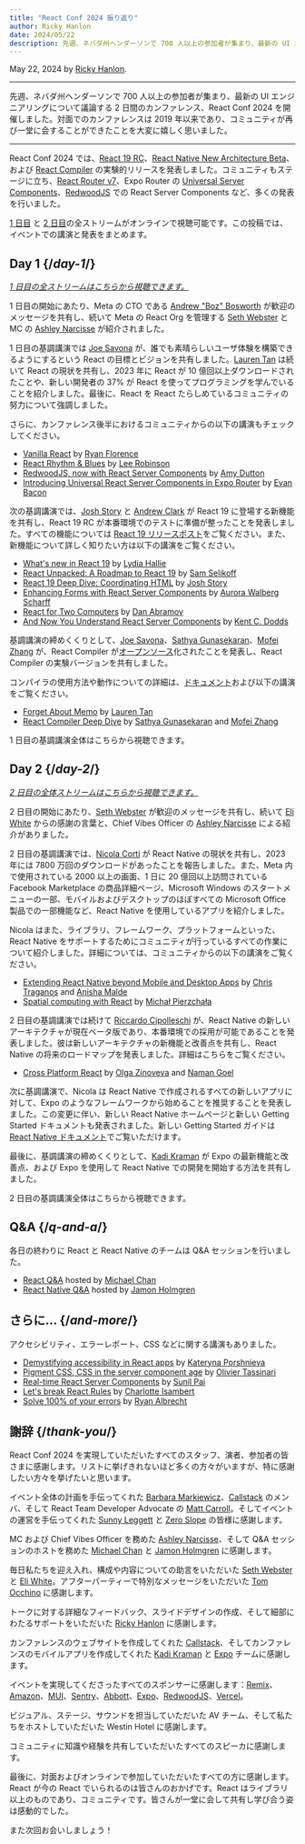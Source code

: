 ```yaml
---
title: "React Conf 2024 振り返り"
author: Ricky Hanlon
date: 2024/05/22
description: 先週、ネバダ州ヘンダーソンで 700 人以上の参加者が集まり、最新の UI エンジニアリングについて議論する 2 日間のカンファレンス、React Conf 2024 を開催しました。この投稿では、イベントでの講演と発表をまとめます。
---
```


May 22, 2024 by [Ricky Hanlon](https://twitter.com/rickhanlonii).

---

<Intro>

先週、ネバダ州ヘンダーソンで 700 人以上の参加者が集まり、最新の UI エンジニアリングについて議論する 2 日間のカンファレンス、React Conf 2024 を開催しました。対面でのカンファレンスは 2019 年以来であり、コミュニティが再び一堂に会することができたことを大変に嬉しく思いました。

</Intro>

---

React Conf 2024 では、[React 19 RC](/blog/2024/12/05/react-19)、[React Native New Architecture Beta](https://github.com/reactwg/react-native-new-architecture/discussions/189)、および [React Compiler](/learn/react-compiler) の実験的リリースを発表しました。コミュニティもステージに立ち、[React Router v7](https://remix.run/blog/merging-remix-and-react-router)、Expo Router の [Universal Server Components](https://www.youtube.com/watch?v=T8TZQ6k4SLE&t=20765s)、[RedwoodJS](https://redwoodjs.com/blog/rsc-now-in-redwoodjs) での React Server Components など、多くの発表を行いました。

[1 日目](https://www.youtube.com/watch?v=T8TZQ6k4SLE) と [2 日目](https://www.youtube.com/watch?v=0ckOUBiuxVY)の全ストリームがオンラインで視聴可能です。この投稿では、イベントでの講演と発表をまとめます。

## Day 1 {/*day-1*/}

_[1 日目の全ストリームはこちらから視聴できます。](https://www.youtube.com/watch?v=T8TZQ6k4SLE&t=973s)_

1 日目の開始にあたり、Meta の CTO である [Andrew "Boz" Bosworth](https://www.threads.net/@boztank) が歓迎のメッセージを共有し、続いて Meta の React Org を管理する [Seth Webster](https://twitter.com/sethwebster) と MC の [Ashley Narcisse](https://twitter.com/_darkfadr) が紹介されました。

1 日目の基調講演では [Joe Savona](https://twitter.com/en_JS) が、誰でも素晴らしいユーザ体験を構築できるようにするという React の目標とビジョンを共有しました。[Lauren Tan](https://twitter.com/potetotes) は続いて React の現状を共有し、2023 年に React が 10 億回以上ダウンロードされたことや、新しい開発者の 37% が React を使ってプログラミングを学んでいることを紹介しました。最後に、React を React たらしめているコミュニティの努力について強調しました。

さらに、カンファレンス後半におけるコミュニティからの以下の講演もチェックしてください。

- [Vanilla React](https://www.youtube.com/watch?v=T8TZQ6k4SLE&t=5542s) by [Ryan Florence](https://twitter.com/ryanflorence)
- [React Rhythm & Blues](https://www.youtube.com/watch?v=0ckOUBiuxVY&t=12728s) by [Lee Robinson](https://twitter.com/leeerob)
- [RedwoodJS, now with React Server Components](https://www.youtube.com/watch?v=T8TZQ6k4SLE&t=26815s) by [Amy Dutton](https://twitter.com/selfteachme)
- [Introducing Universal React Server Components in Expo Router](https://www.youtube.com/watch?v=T8TZQ6k4SLE&t=20765s) by [Evan Bacon](https://twitter.com/Baconbrix)

次の基調講演では、[Josh Story](https://twitter.com/joshcstory) と [Andrew Clark](https://twitter.com/acdlite) が React 19 に登場する新機能を共有し、React 19 RC が本番環境でのテストに準備が整ったことを発表しました。すべての機能については [React 19 リリースポスト](/blog/2024/12/05/react-19)をご覧ください。また、新機能について詳しく知りたい方は以下の講演をご覧ください。

- [What's new in React 19](https://www.youtube.com/watch?v=T8TZQ6k4SLE&t=8880s) by [Lydia Hallie](https://twitter.com/lydiahallie)
- [React Unpacked: A Roadmap to React 19](https://www.youtube.com/watch?v=T8TZQ6k4SLE&t=10112s) by [Sam Selikoff](https://twitter.com/samselikoff)
- [React 19 Deep Dive: Coordinating HTML](https://www.youtube.com/watch?v=T8TZQ6k4SLE&t=24916s) by [Josh Story](https://twitter.com/joshcstory)
- [Enhancing Forms with React Server Components](https://www.youtube.com/watch?v=0ckOUBiuxVY&t=25280s) by [Aurora Walberg Scharff](https://twitter.com/aurorascharff)
- [React for Two Computers](https://www.youtube.com/watch?v=T8TZQ6k4SLE&t=18825s) by [Dan Abramov](https://bsky.app/profile/danabra.mov)
- [And Now You Understand React Server Components](https://www.youtube.com/watch?v=0ckOUBiuxVY&t=11256s) by [Kent C. Dodds](https://twitter.com/kentcdodds)

基調講演の締めくくりとして、[Joe Savona](https://twitter.com/en_JS)、[Sathya Gunasekaran](https://twitter.com/_gsathya)、[Mofei Zhang](https://twitter.com/zmofei) が、React Compiler が[オープンソース](https://github.com/facebook/react/pull/29061)化されたことを発表し、React Compiler の実験バージョンを共有しました。

コンパイラの使用方法や動作についての詳細は、[ドキュメント](/learn/react-compiler)および以下の講演をご覧ください。

- [Forget About Memo](https://www.youtube.com/watch?v=T8TZQ6k4SLE&t=12020s) by [Lauren Tan](https://twitter.com/potetotes)
- [React Compiler Deep Dive](https://www.youtube.com/watch?v=0ckOUBiuxVY&t=9313s) by [Sathya Gunasekaran](https://twitter.com/_gsathya) and [Mofei Zhang](https://twitter.com/zmofei)

1 日目の基調講演全体はこちらから視聴できます。

<YouTubeIframe src="https://www.youtube.com/embed/T8TZQ6k4SLE?t=973s" />

## Day 2 {/*day-2*/}

_[2 日目の全体ストリームはこちらから視聴できます。](https://www.youtube.com/watch?v=0ckOUBiuxVY&t=1720s)_

2 日目の開始にあたり、[Seth Webster](https://twitter.com/sethwebster) が歓迎のメッセージを共有し、続いて [Eli White](https://x.com/Eli_White) からの感謝の言葉と、Chief Vibes Officer の [Ashley Narcisse](https://twitter.com/_darkfadr) による紹介がありました。

2 日目の基調講演では、[Nicola Corti](https://twitter.com/cortinico) が React Native の現状を共有し、2023 年には 7800 万回のダウンロードがあったことを報告しました。また、Meta 内で使用されている 2000 以上の画面、1 日に 20 億回以上訪問されている Facebook Marketplace の商品詳細ページ、Microsoft Windows のスタートメニューの一部、モバイルおよびデスクトップのほぼすべての Microsoft Office 製品での一部機能など、React Native を使用しているアプリを紹介しました。

Nicola はまた、ライブラリ、フレームワーク、プラットフォームといった、React Native をサポートするためにコミュニティが行っているすべての作業について紹介しました。詳細については、コミュニティからの以下の講演をご覧ください。

- [Extending React Native beyond Mobile and Desktop Apps](https://www.youtube.com/watch?v=0ckOUBiuxVY&t=5798s) by [Chris Traganos](https://twitter.com/chris_trag) and [Anisha Malde](https://twitter.com/anisha_malde)
- [Spatial computing with React](https://www.youtube.com/watch?v=0ckOUBiuxVY&t=22525s) by [Michał Pierzchała](https://twitter.com/thymikee)

2 日目の基調講演では続けて [Riccardo Cipolleschi](https://twitter.com/cipolleschir) が、React Native の新しいアーキテクチャが現在ベータ版であり、本番環境での採用が可能であることを発表しました。彼は新しいアーキテクチャの新機能と改善点を共有し、React Native の将来のロードマップを発表しました。詳細はこちらをご覧ください。

- [Cross Platform React](https://www.youtube.com/watch?v=0ckOUBiuxVY&t=26569s) by [Olga Zinoveva](https://github.com/SlyCaptainFlint) and [Naman Goel](https://twitter.com/naman34)

次に基調講演で、Nicola は React Native で作成されるすべての新しいアプリに対して、Expo のようなフレームワークから始めることを推奨することを発表しました。この変更に伴い、新しい React Native ホームページと新しい Getting Started ドキュメントも発表されました。新しい Getting Started ガイドは [React Native ドキュメント](https://reactnative.dev/docs/next/environment-setup)でご覧いただけます。

最後に、基調講演の締めくくりとして、[Kadi Kraman](https://twitter.com/kadikraman) が Expo の最新機能と改善点、および Expo を使用して React Native での開発を開始する方法を共有しました。

2 日目の基調講演全体はこちらから視聴できます。

<YouTubeIframe src="https://www.youtube.com/embed/0ckOUBiuxVY?t=1720s" />

## Q&A {/*q-and-a*/}

各日の終わりに React と React Native のチームは Q&A セッションを行いました。

- [React Q&A](https://www.youtube.com/watch?v=T8TZQ6k4SLE&t=27518s) hosted by [Michael Chan](https://twitter.com/chantastic)
- [React Native Q&A](https://www.youtube.com/watch?v=0ckOUBiuxVY&t=27935s) hosted by [Jamon Holmgren](https://twitter.com/jamonholmgren)

## さらに… {/*and-more*/}

アクセシビリティ、エラーレポート、CSS などに関する講演もありました。

- [Demystifying accessibility in React apps](https://www.youtube.com/watch?v=0ckOUBiuxVY&t=20655s) by [Kateryna Porshnieva](https://twitter.com/krambertech)
- [Pigment CSS, CSS in the server component age](https://www.youtube.com/watch?v=0ckOUBiuxVY&t=21696s) by [Olivier Tassinari](https://twitter.com/olivtassinari)
- [Real-time React Server Components](https://www.youtube.com/watch?v=T8TZQ6k4SLE&t=24070s) by [Sunil Pai](https://twitter.com/threepointone)
- [Let's break React Rules](https://www.youtube.com/watch?v=T8TZQ6k4SLE&t=25862s) by [Charlotte Isambert](https://twitter.com/c_isambert)
- [Solve 100% of your errors](https://www.youtube.com/watch?v=0ckOUBiuxVY&t=19881s) by [Ryan Albrecht](https://github.com/ryan953)

## 謝辞 {/*thank-you*/}

React Conf 2024 を実現していただいたすべてのスタッフ、演者、参加者の皆さまに感謝します。リストに挙げきれないほど多くの方々がいますが、特に感謝したい方々を挙げたいと思います。

イベント全体の計画を手伝ってくれた [Barbara Markiewicz](https://twitter.com/barbara_markie)、[Callstack](https://www.callstack.com/) のメンバ、そして React Team Developer Advocate の [Matt Carroll](https://twitter.com/mattcarrollcode)。そしてイベントの運営を手伝ってくれた [Sunny Leggett](https://zeroslopeevents.com/about) と [Zero Slope](https://zeroslopeevents.com) の皆様に感謝します。

MC および Chief Vibes Officer を務めた [Ashley Narcisse](https://twitter.com/_darkfadr)、そして Q&A セッションのホストを務めた [Michael Chan](https://twitter.com/chantastic) と [Jamon Holmgren](https://twitter.com/jamonholmgren) に感謝します。

毎日私たちを迎え入れ、構成や内容についての助言をいただいた [Seth Webster](https://twitter.com/sethwebster) と [Eli White](https://x.com/Eli_White)。アフターパーティーで特別なメッセージをいただいた [Tom Occhino](https://twitter.com/tomocchino) に感謝します。

トークに対する詳細なフィードバック、スライドデザインの作成、そして細部にわたるサポートをいただいた [Ricky Hanlon](https://www.youtube.com/watch?v=FxTZL2U-uKg&t=1263s) に感謝します。

カンファレンスのウェブサイトを作成してくれた [Callstack](https://www.callstack.com/)、そしてカンファレンスのモバイルアプリを作成してくれた [Kadi Kraman](https://twitter.com/kadikraman) と [Expo](https://expo.dev/) チームに感謝します。

イベントを実現してくださったすべてのスポンサーに感謝します：[Remix](https://remix.run/)、[Amazon](https://developer.amazon.com/apps-and-games?cmp=US_2024_05_3P_React-Conf-2024&ch=prtnr&chlast=prtnr&pub=ref&publast=ref&type=org&typelast=org)、[MUI](https://mui.com/)、[Sentry](https://sentry.io/for/react/?utm_source=sponsored-conf&utm_medium=sponsored-event&utm_campaign=frontend-fy25q2-evergreen&utm_content=logo-reactconf2024-learnmore)、[Abbott](https://www.jobs.abbott/software)、[Expo](https://expo.dev/)、[RedwoodJS](https://redwoodjs.com/)、[Vercel](https://vercel.com)。

ビジュアル、ステージ、サウンドを担当していただいた AV チーム、そして私たちをホストしていただいた Westin Hotel に感謝します。

コミュニティに知識や経験を共有していただいたすべてのスピーカに感謝します。

最後に、対面およびオンラインで参加していただいたすべての方に感謝します。React が今の React でいられるのは皆さんのおかげです。React はライブラリ以上のものであり、コミュニティです。皆さんが一堂に会して共有し学び合う姿は感動的でした。

また次回お会いしましょう！

